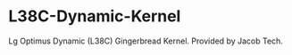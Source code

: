 L38C-Dynamic-Kernel
===================
Lg Optimus Dynamic (L38C) Gingerbread Kernel. Provided by Jacob Tech.
